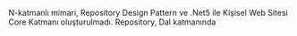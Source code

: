 N-katmanlı mimari, Repository Design Pattern ve .Net5 ile Kişisel Web Sitesi
Core Katmanı oluşturulmadı. Repository, Dal katmanında
